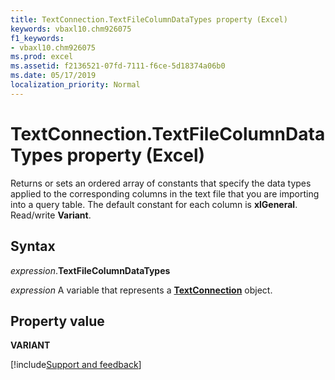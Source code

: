 ```yaml
---
title: TextConnection.TextFileColumnDataTypes property (Excel)
keywords: vbaxl10.chm926075
f1_keywords:
- vbaxl10.chm926075
ms.prod: excel
ms.assetid: f2136521-07fd-7111-f6ce-5d18374a06b0
ms.date: 05/17/2019
localization_priority: Normal
---
```



# TextConnection.TextFileColumnDataTypes property (Excel)

Returns or sets an ordered array of constants that specify the data types applied to the corresponding columns in the text file that you are importing into a query table. The default constant for each column is **xlGeneral**. Read/write **Variant**. 


## Syntax

_expression_.**TextFileColumnDataTypes**

_expression_ A variable that represents a **[TextConnection](Excel.TextConnection.md)** object.


## Property value

**VARIANT**




[!include[Support and feedback](~/includes/feedback-boilerplate.md)]